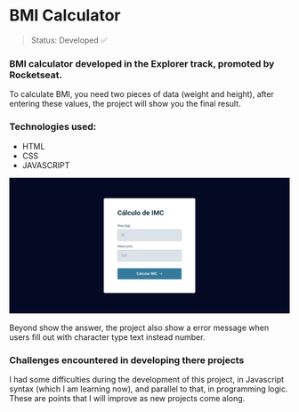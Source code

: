 # BMI Calculator
  
> Status: Developed ✅
  
### BMI calculator developed in the Explorer track, promoted by Rocketseat.
To calculate BMI, you need two pieces of data (weight and height), 
after entering these values, the project will show you the final result.

### Technologies used:
* HTML
* CSS
* JAVASCRIPT

<img src="./assets/imc01.png">

Beyond show the answer, the project also show a error message when users fill out with character type text instead number.

### Challenges encountered in developing there projects
I had some difficulties during the development of this project, in Javascript syntax (which I am learning now), and parallel to that, in programming logic. These are points that I will improve as new projects come along.